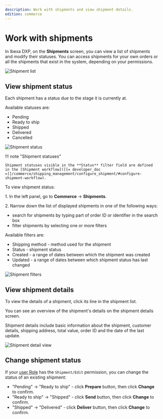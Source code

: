 ```yaml
---
description: Work with shipments and view shipment details.
edition: commerce
---
```


# Work with shipments

In Ibexa DXP, on the **Shipments** screen, you can view a list of shipments and modify their statuses.
You can access shipments for your own orders or all the shipments that exist in the system, depending on your permissions.

![Shipment list](shipment_list.png)

## View shipment status

Each shipment has a status due to the stage it is currently at.

Available statuses are:

- Pending
- Ready to ship
- Shipped
- Delivered
- Cancelled

![Shipment status](shipment_status.png)

!!! note "Shipment statuses"

    Shipment statuses visible in the **Status** filter field are defined in the [Shipment workflow]([[= developer_doc =]]/commerce/shipping_management/configure_shipment/#configure-shipment-workflow).

To view shipment status:

1\. In the left panel, go to **Commerce** -> **Shipments**.

2\. Narrow down the list of displayed shipments in one of the following ways:

- search for shipments by typing part of order ID or identifier in the search box
- filter shipments by selecting one or more filters

Available filters are:

- Shipping method - method used for the shipment
- Status - shipment status
- Created - a range of dates between which the shipment was created
- Updated - a range of dates between which shipment status has last changed

![Shipment filters](shipment_filters.png)

## View shipment details

To view the details of a shipment, click its line in the shipment list.

You can see an overview of the shipment's details on the shipment details screen. 

Shipment details include basic information about the shipment, customer details, shipping address, total value, order ID and the date of the last update.

![Shipment detail view](shipment_detail_view.png)

## Change shipment status

If your [user Role](work_with_permissions.md) has the `Shipment/Edit` permission, you can change the status of an existing shipment:

- "Pending" -> "Ready to ship" - click **Prepare** button, then click **Change** to confirm. 
- "Ready to ship" -> "Shipped" - click **Send** button, then click **Change** to confirm. 
- "Shipped" -> "Delivered" - click **Deliver** button, then click **Change** to confirm. 
